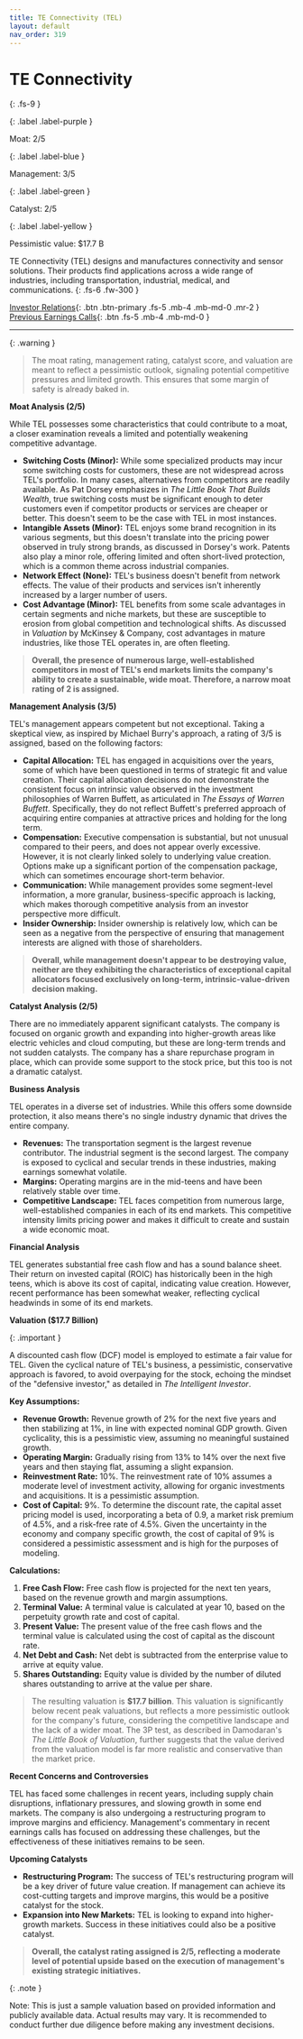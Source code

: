 ```yaml
---
title: TE Connectivity (TEL)
layout: default
nav_order: 319
---
```


# TE Connectivity
{: .fs-9 }

{: .label .label-purple }

Moat: 2/5

{: .label .label-blue }

Management: 3/5

{: .label .label-green }

Catalyst: 2/5

{: .label .label-yellow }

Pessimistic value: $17.7 B

TE Connectivity (TEL) designs and manufactures connectivity and sensor solutions.  Their products find applications across a wide range of industries, including transportation, industrial, medical, and communications.
{: .fs-6 .fw-300 }

[Investor Relations](https://www.google.com/search?q=TEL+investor+relations){: .btn .btn-primary .fs-5 .mb-4 .mb-md-0 .mr-2 }
[Previous Earnings Calls](https://discountingcashflows.com/company/TEL/transcripts/){: .btn .fs-5 .mb-4 .mb-md-0 }

---

{: .warning } 
>The moat rating, management rating, catalyst score, and valuation are meant to reflect a pessimistic outlook, signaling potential competitive pressures and limited growth. This ensures that some margin of safety is already baked in.


**Moat Analysis (2/5)**

While TEL possesses some characteristics that could contribute to a moat, a closer examination reveals a limited and potentially weakening competitive advantage.

* **Switching Costs (Minor):**  While some specialized products may incur some switching costs for customers, these are not widespread across TEL's portfolio. In many cases, alternatives from competitors are readily available. As Pat Dorsey emphasizes in *The Little Book That Builds Wealth*, true switching costs must be significant enough to deter customers even if competitor products or services are cheaper or better.  This doesn't seem to be the case with TEL in most instances.
* **Intangible Assets (Minor):** TEL enjoys some brand recognition in its various segments, but this doesn't translate into the pricing power observed in truly strong brands, as discussed in Dorsey's work.  Patents also play a minor role, offering limited and often short-lived protection, which is a common theme across industrial companies.
* **Network Effect (None):**  TEL's business doesn't benefit from network effects. The value of their products and services isn't inherently increased by a larger number of users.
* **Cost Advantage (Minor):**  TEL benefits from some scale advantages in certain segments and niche markets, but these are susceptible to erosion from global competition and technological shifts. As discussed in *Valuation* by McKinsey & Company, cost advantages in mature industries, like those TEL operates in, are often fleeting.

> **Overall, the presence of numerous large, well-established competitors in most of TEL's end markets limits the company's ability to create a sustainable, wide moat.  Therefore, a narrow moat rating of 2 is assigned.**

**Management Analysis (3/5)**

TEL's management appears competent but not exceptional.  Taking a skeptical view, as inspired by Michael Burry's approach, a rating of 3/5 is assigned, based on the following factors:

* **Capital Allocation:**  TEL has engaged in acquisitions over the years, some of which have been questioned in terms of strategic fit and value creation.  Their capital allocation decisions do not demonstrate the consistent focus on intrinsic value observed in the investment philosophies of Warren Buffett, as articulated in *The Essays of Warren Buffett*.  Specifically, they do not reflect Buffett's preferred approach of acquiring entire companies at attractive prices and holding for the long term.
* **Compensation:** Executive compensation is substantial, but not unusual compared to their peers, and does not appear overly excessive.  However, it is not clearly linked solely to underlying value creation.  Options make up a significant portion of the compensation package, which can sometimes encourage short-term behavior.
* **Communication:**  While management provides some segment-level information, a more granular, business-specific approach is lacking, which makes thorough competitive analysis from an investor perspective more difficult.
* **Insider Ownership:** Insider ownership is relatively low, which can be seen as a negative from the perspective of ensuring that management interests are aligned with those of shareholders.

> **Overall, while management doesn't appear to be destroying value, neither are they exhibiting the characteristics of exceptional capital allocators focused exclusively on long-term, intrinsic-value-driven decision making.**

**Catalyst Analysis (2/5)**

There are no immediately apparent significant catalysts.  The company is focused on organic growth and expanding into higher-growth areas like electric vehicles and cloud computing, but these are long-term trends and not sudden catalysts.  The company has a share repurchase program in place, which can provide some support to the stock price, but this too is not a dramatic catalyst.

**Business Analysis**

TEL operates in a diverse set of industries.  While this offers some downside protection, it also means there's no single industry dynamic that drives the entire company.

* **Revenues:** The transportation segment is the largest revenue contributor.  The industrial segment is the second largest.  The company is exposed to cyclical and secular trends in these industries, making earnings somewhat volatile.
* **Margins:** Operating margins are in the mid-teens and have been relatively stable over time.
* **Competitive Landscape:**  TEL faces competition from numerous large, well-established companies in each of its end markets. This competitive intensity limits pricing power and makes it difficult to create and sustain a wide economic moat.

**Financial Analysis**

TEL generates substantial free cash flow and has a sound balance sheet.  Their return on invested capital (ROIC) has historically been in the high teens, which is above its cost of capital, indicating value creation.  However, recent performance has been somewhat weaker, reflecting cyclical headwinds in some of its end markets.

**Valuation ($17.7 Billion)**

{: .important }

A discounted cash flow (DCF) model is employed to estimate a fair value for TEL.  Given the cyclical nature of TEL's business, a pessimistic, conservative approach is favored, to avoid overpaying for the stock, echoing the mindset of the "defensive investor," as detailed in *The Intelligent Investor*.

**Key Assumptions:**

* **Revenue Growth:**  Revenue growth of 2% for the next five years and then stabilizing at 1%, in line with expected nominal GDP growth. Given cyclicality, this is a pessimistic view, assuming no meaningful sustained growth.
* **Operating Margin:** Gradually rising from 13% to 14% over the next five years and then staying flat, assuming a slight expansion.
* **Reinvestment Rate:** 10%. The reinvestment rate of 10% assumes a moderate level of investment activity, allowing for organic investments and acquisitions. It is a pessimistic assumption.
* **Cost of Capital:** 9%. To determine the discount rate, the capital asset pricing model is used, incorporating a beta of 0.9, a market risk premium of 4.5%, and a risk-free rate of 4.5%. Given the uncertainty in the economy and company specific growth, the cost of capital of 9% is considered a pessimistic assessment and is high for the purposes of modeling.

**Calculations:**

1. **Free Cash Flow:** Free cash flow is projected for the next ten years, based on the revenue growth and margin assumptions.
2. **Terminal Value:** A terminal value is calculated at year 10, based on the perpetuity growth rate and cost of capital.
3. **Present Value:** The present value of the free cash flows and the terminal value is calculated using the cost of capital as the discount rate.
4. **Net Debt and Cash:** Net debt is subtracted from the enterprise value to arrive at equity value.
5. **Shares Outstanding:**  Equity value is divided by the number of diluted shares outstanding to arrive at the value per share.

> The resulting valuation is **$17.7 billion**. This valuation is significantly below recent peak valuations, but reflects a more pessimistic outlook for the company's future, considering the competitive landscape and the lack of a wider moat.  The 3P test, as described in Damodaran's *The Little Book of Valuation*, further suggests that the value derived from the valuation model is far more realistic and conservative than the market price.

**Recent Concerns and Controversies**

TEL has faced some challenges in recent years, including supply chain disruptions, inflationary pressures, and slowing growth in some end markets. The company is also undergoing a restructuring program to improve margins and efficiency.  Management's commentary in recent earnings calls has focused on addressing these challenges, but the effectiveness of these initiatives remains to be seen.

**Upcoming Catalysts**

* **Restructuring Program:** The success of TEL's restructuring program will be a key driver of future value creation. If management can achieve its cost-cutting targets and improve margins, this would be a positive catalyst for the stock.
* **Expansion into New Markets:** TEL is looking to expand into higher-growth markets. Success in these initiatives could also be a positive catalyst.

> **Overall, the catalyst rating assigned is 2/5, reflecting a moderate level of potential upside based on the execution of management's existing strategic initiatives.**



{: .note }

Note: This is just a sample valuation based on provided information and publicly available data. Actual results may vary. It is recommended to conduct further due diligence before making any investment decisions.